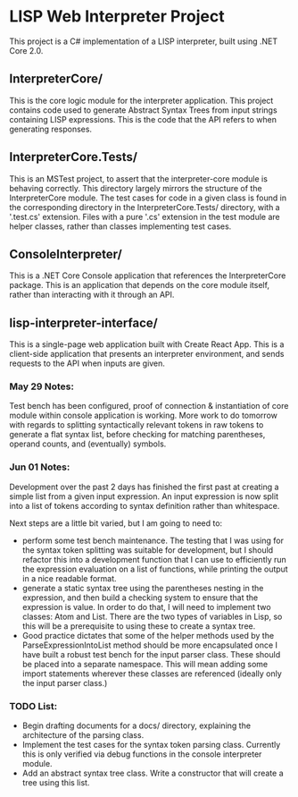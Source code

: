 # LISP Web Interpreter Project

This project is a C# implementation of a LISP interpreter, built using .NET Core 2.0.

## InterpreterCore/

This is the core logic module for the interpreter application. This project
contains code used to generate Abstract Syntax Trees from input strings
containing LISP expressions. This is the code that the API refers to when
generating responses.

## InterpreterCore.Tests/

This is an MSTest project, to assert that the interpreter-core module is
behaving correctly. This directory largely mirrors the structure of the
InterpreterCore module. The test cases for code in a given class is found
in the corresponding directory in the InterpreterCore.Tests/ directory, with
a '.test.cs' extension. Files with a pure '.cs' extension in the test module
are helper classes, rather than classes implementing test cases.

## ConsoleInterpreter/

This is a .NET Core Console application that references the InterpreterCore
package. This is an application that depends on the core module itself, rather
than interacting with it through an API.

## lisp-interpreter-interface/

This is a single-page web application built with Create React App. This is
a client-side application that presents an interpreter environment, and sends
requests to the API when inputs are given.

### May 29 Notes:

Test bench has been configured, proof of connection & instantiation of core module within console application is working. More work to do tomorrow with regards to splitting syntactically relevant tokens in raw tokens to generate a flat syntax list, before checking for matching parentheses, operand counts, and (eventually) symbols.

### Jun 01 Notes:

Development over the past 2 days has finished the first past at creating a
simple list from a given input expression. An input expression is now split
into a list of tokens according to syntax definition rather than whitespace.

Next steps are a little bit varied, but I am going to need to:

*  perform some test bench maintenance. The testing that I was using for the
syntax token splitting was suitable for development, but I should refactor
this into a development function that I can use to efficiently run the
expression evaluation on a list of functions, while printing the output in
a nice readable format.
*  generate a static syntax tree using the parentheses nesting in the expression,
and then build a checking system to ensure that the expression is value. In
order to do that, I will need to implement two classes: Atom and List. There
are the two types of variables in Lisp, so this will be a prerequisite to
using these to create a syntax tree.
*  Good practice dictates that some of the helper methods used by the
ParseExpressionIntoList method should be more encapsulated once I have built a
robust test bench for the input parser class. These should be placed into
a separate namespace. This will mean adding some import statements wherever
these classes are referenced (ideally only the input parser class.)


### TODO List:
*  Begin drafting documents for a docs/ directory, explaining the architecture of the parsing class.
*  Implement the test cases for the syntax token parsing class. Currently this is only verified via debug functions in the console interpreter module.
*  Add an abstract syntax tree class. Write a constructor that will create a tree using this list.
